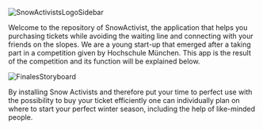 ![SnowActivistsLogoSidebar](https://user-images.githubusercontent.com/72878620/102064995-485a6700-3df8-11eb-918f-7b73ea1a81d5.png)

Welcome to the repository of SnowActivist, the application that helps you purchasing tickets while avoiding the waiting line and connecting with your friends on the slopes. We are a young start-up that emerged after a taking part in a competition given by Hochschule München. This app is the result of the competition and its function will be explained below.

![FinalesStoryboard](https://user-images.githubusercontent.com/72878620/102063145-f0bafc00-3df5-11eb-8399-56427acc96d4.jpg)

By installing Snow Activists and therefore put your time to perfect use with the possibility to buy your ticket efficiently one can individually plan on where to start your perfect winter season, including the help of like-minded people.
